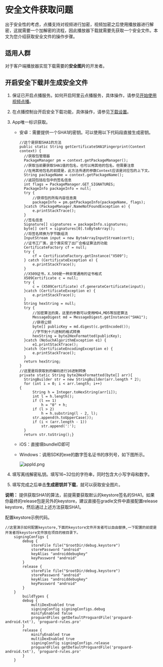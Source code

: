 # 安全文件获取问题

出于安全性的考虑，点播支持对视频进行加密，视频加密之后使用播放器进行解密，这就需要一个加解密的流程，因此播放器下载就需要先获取一个安全文件。本文为您介绍获取安全文件的操作步骤。

## 适用人群

对于客户端播放器实现下载需要的**安全图片**的开发者。

## 开启安全下载并生成安全文件

1.  保证已开启点播服务。如何开启阿里云点播服务，具体操作，请参见[开始使用视频点播](/cn.zh-CN/快速入门/开始使用视频点播.md)。
2.  在点播控制台开启安全下载功能，具体操作，请参见[下载设置](/cn.zh-CN/控制台指南/域名管理/下载设置.md)。
3.  App唯一标识获取。
    -   安卓：需要提供一个SHA1的密钥。可以使用以下代码段直接生成密钥。

        ```
        //这个是获取SHA1的方法
        public static String getCertificateSHA1Fingerprint(Context context) {
          //获取包管理器
          PackageManager pm = context.getPackageManager();
          //获取当前要获取SHA1值的包名，也可以用其他的包名，但需要注意
          //在用其他包名的前提是，此方法传递的参数Context应该是对应包的上下文。
          String packageName = context.getPackageName();
          //返回包括在包中的签名信息
          int flags = PackageManager.GET_SIGNATURES;
          PackageInfo packageInfo = null;
          try {
              //获得包的所有内容信息类
              packageInfo = pm.getPackageInfo(packageName, flags);
          }catch (PackageManager.NameNotFoundException e) {
              e.printStackTrace();
          }
          //签名信息
          Signature[] signatures = packageInfo.signatures;
          byte[] cert = signatures[0].toByteArray();
          //将签名转换为字节数组流
          InputStream input = new ByteArrayInputStream(cert);
          //证书工厂类，这个类实现了出厂合格证算法的功能
          CertificateFactory cf = null;
          try {
              cf = CertificateFactory.getInstance("X509");
          } catch (CertificateException e) {
              e.printStackTrace();
          }
          //X509证书，X.509是一种非常通用的证书格式
          X509Certificate c = null;
          try {
              c = (X509Certificate) cf.generateCertificate(input);
          }catch (CertificateException e) {
              e.printStackTrace();
          }
          String hexString = null;
          try {
              //加密算法的类，这里的参数可以使用MD4,MD5等加密算法
              MessageDigest md = MessageDigest.getInstance("SHA1");
              //获得公钥
              byte[] publicKey = md.digest(c.getEncoded());
              //字节到十六进制的格式转换
              hexString = byte2HexFormatted(publicKey);
          }catch (NoSuchAlgorithmException e1) {
              e1.printStackTrace();
          }catch (CertificateEncodingException e) {
              e.printStackTrace();
          }
          return hexString;
        }
        //这里是将获取到的编码进行16进制转换
        private static String byte2HexFormatted(byte[] arr){
          StringBuilder str = new StringBuilder(arr.length * 2);
          for (int i = 0; i < arr.length; i++) 
        {
              String h = Integer.toHexString(arr[i]);
              int l = h.length();
              if (l == 1)
                  h = "0" + h;
              if (l > 2)
                  h = h.substring(l - 2, l);
              str.append(h.toUpperCase());
              if (i < (arr.length - 1))
                  str.append(':');
          }
          return str.toString();}
        ```

    -   iOS：直接填bundleID即可
    -   Windows：调用SDK的exe的数字签名证书的序列号，如下图所示。

        ![appId.png ](https://static-aliyun-doc.oss-accelerate.aliyuncs.com/assets/img/zh-CN/2314076061/p179097.png)

4.  填写离线解密私钥。填写16~32位的字符串，同时包含大小写字母和数字。
5.  填写完成之后单击**生成密钥并下载**，就可以获取安全图片。

**说明：** 提供获取SHA1的算法，前提需要获取默认的keystore签名的SHA1。如果你最终的release包是另外的keystore，建议直接在gradle文件中直接配置release keystore，然后通过上述方法获取SHA1。

配置keystore示例代码。

```
//这里演示如何配置keystore,下面的keystore文件开发者可以自由替换,一下配置的前提是开发者将keystore文件放在项目的根目录下。
    signingConfigs {
        debug {
            storeFile file("$rootDir/debug.keystore")
            storePassword "android"
            keyAlias "androiddebugkey"
            keyPassword "android"
        }
        release {
            storeFile file("$rootDir/debug.keystore")
            storePassword "android"
            keyAlias "androiddebugkey"
            keyPassword "android"
        }
    }
        buildTypes {
        debug {
            multiDexEnabled true
            signingConfig signingConfigs.debug
            minifyEnabled false
            proguardFiles getDefaultProguardFile('proguard-android.txt'), 'proguard-rules.pro'
        }
        release {
            minifyEnabled true
            multiDexEnabled true
            signingConfig signingConfigs.release
            proguardFiles getDefaultProguardFile('proguard-android.txt'), 'proguard-rules.pro'
        }
    }
```

